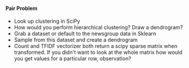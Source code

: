 #### Pair Problem

* Look up clustering in SciPy
* How would you perform hierarchical clustering? Draw a dendrogram?
* Grab a dataset or default to the newsgroup data in Sklearn
* Sample from this dataset and create a dendrogram
* Count and TFIDF vectorizer both return a scipy sparse matrix when transformed. If you didn't want to look at the whole matrix how would you get values for a particular row, observation?